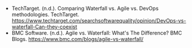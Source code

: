 - TechTarget. (n.d.). Comparing Waterfall vs. Agile vs. DevOps methodologies. TechTarget. https://www.techtarget.com/searchsoftwarequality/opinion/DevOps-vs-waterfall-Can-they-coexist
- BMC Software. (n.d.). Agile vs. Waterfall: What's The Difference? BMC Blogs. https://www.bmc.com/blogs/agile-vs-waterfall/
